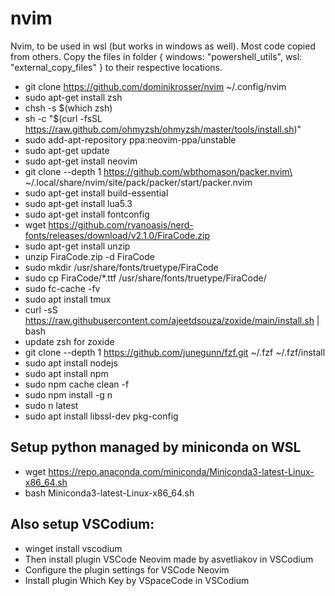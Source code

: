 # nvim
Nvim, to be used in wsl (but works in windows as well). Most code copied from others.
Copy the files in folder { windows: "powershell_utils", wsl: "external_copy_files" } to their respective locations.
- git clone https://github.com/dominikrosser/nvim ~/.config/nvim
- sudo apt-get install zsh
- chsh -s $(which zsh)
- sh -c "$(curl -fsSL https://raw.github.com/ohmyzsh/ohmyzsh/master/tools/install.sh)"
- sudo add-apt-repository ppa:neovim-ppa/unstable
- sudo apt-get update
- sudo apt-get install neovim
- git clone --depth 1 https://github.com/wbthomason/packer.nvim\
 ~/.local/share/nvim/site/pack/packer/start/packer.nvim
 - sudo apt-get install build-essential
 - sudo apt-get install lua5.3
- sudo apt-get install fontconfig
- wget https://github.com/ryanoasis/nerd-fonts/releases/download/v2.1.0/FiraCode.zip
- sudo apt-get install unzip
- unzip FiraCode.zip -d FiraCode
- sudo mkdir /usr/share/fonts/truetype/FiraCode
- sudo cp FiraCode/*.ttf /usr/share/fonts/truetype/FiraCode/
- sudo fc-cache -fv
- sudo apt install tmux
- curl -sS https://raw.githubusercontent.com/ajeetdsouza/zoxide/main/install.sh | bash
- update zsh for zoxide
- git clone --depth 1 https://github.com/junegunn/fzf.git ~/.fzf
~/.fzf/install
- sudo apt install nodejs
- sudo apt install npm
- sudo npm cache clean -f
- sudo npm install -g n
- sudo n latest
- sudo apt install libssl-dev pkg-config

## Setup python managed by miniconda on WSL
- wget https://repo.anaconda.com/miniconda/Miniconda3-latest-Linux-x86_64.sh
- bash Miniconda3-latest-Linux-x86_64.sh


## Also setup VSCodium:
- winget install vscodium
- Then install plugin VSCode Neovim made by asvetliakov in VSCodium
- Configure the plugin settings for VSCode Neovim
- Install plugin Which Key by VSpaceCode in VSCodium

